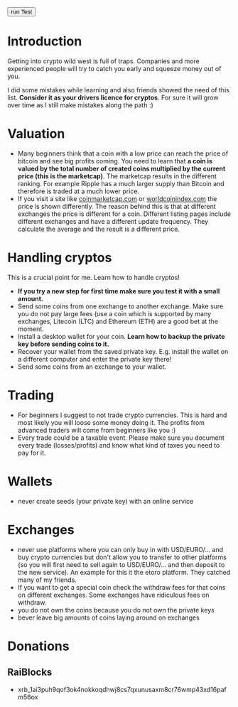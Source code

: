 <script type="text/javascript" src="./scripts/scripts.js"></script>
<button onClick="hello()">run Test</button>

# Introduction
Getting into crypto wild west is full of traps. Companies and more experienced people will try to catch you early and squeeze money out of you.

I did some mistakes while learning and also friends showed the need of this list. **Consider it as your drivers licence for cryptos**. For sure it will grow over time as I still make mistakes along the path :)

# Valuation
- Many beginners think that a coin with a low price can reach the price of bitcoin and see big profits coming. You need to learn that **a coin is valued by the total number of created coins multiplied by the current price (this is the marketcap)**. The marketcap results in the different ranking. For example Ripple has a much larger supply than Bitcoin and therefore is traded at a much lower price.
- If you visit a site like [coinmarketcap.com](https://www.coinmarketcap.com) or [worldcoinindex.com](https://www.worldcoinindex.com) the price is shown differently. The reason behind this is that at different exchanges the price is different for a coin. Different listing pages include different exchanges and have a different update frequency. They calculate the average and the result is a different price.

# Handling cryptos
This is a crucial point for me. Learn how to handle cryptos! 

- **If you try a new step for first time make sure you test it with a small amount.**
- Send some coins from one exchange to another exchange. Make sure you do not pay large fees (use a coin which is supported by many exchanges, Litecoin (LTC) and Ethereum (ETH) are a good bet at the moment.
- Install a desktop wallet for your coin. **Learn how to backup the private key before sending coins to it.**
- Recover your wallet from the saved private key. E.g. install the wallet on a different computer and enter the private key there!
- Send some coins from an exchange to your wallet.

# Trading
- For beginners I suggest to not trade crypto currencies. This is hard and most likely you will loose some money doing it. The profits from advanced traders will come from beginners like you :)
- Every trade could be a taxable event. Please make sure you document every trade (losses/profits) and know what kind of taxes you need to pay for it.

# Wallets
- never create seeds (your private key) with an online service 

# Exchanges
- never use platforms where you can only buy in with USD/EURO/... and buy crypto currencies but don't allow you to transfer to other platforms (so you will first need to sell again to USD/EURO/... and then deposit to the new service). An example for this it the etoro platform. They catched many of my friends.
- If you want to get a special coin check the withdraw fees for that coins on different exchanges. Some exchanges have ridiculous fees on withdraw.
- you do not own the coins because you do not own the private keys
- bever leave big amounts of coins laying around on exchanges

# Donations
## RaiBlocks
- xrb_1ai3puh9qof3ok4nokkoqdhwj8cs7qxunusaxm8cr76wmp43xd16pafm56ox
